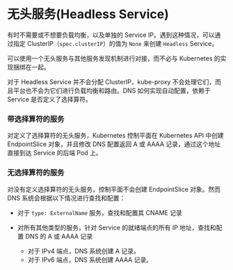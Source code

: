 # 无头服务(Headless Service)

有时不需要或不想要负载均衡，以及单独的 Service IP。遇到这种情况，可以通过指定 ClusterIP（`spec.clusterIP`）的值为 `None` 来创建 `Headless` Service。

可以使用一个无头服务与其他服务发现机制进行对接，而不必与 Kubernetes 的实现捆绑在一起。

对于 Headless Service 并不会分配 ClusterIP，kube-proxy 不会处理它们，而且平台也不会为它们进行负载均衡和路由。DNS 如何实现自动配置，依赖于 Service 是否定义了选择算符。

### 带选择算符的服务

对定义了选择算符的无头服务，Kubernetes 控制平面在 Kubernetes API 中创建 EndpointSlice 对象，并且修改 DNS 配置返回 A 或 AAAA 记录，通过这个地址直接到达 Service 的后端 Pod 上。

### 无选择算符的服务

对没有定义选择算符的无头服务，控制平面不会创建 EndpointSlice 对象。然而 DNS 系统会根据以下情况进行查找和配置：

* 对于 `type: ExternalName` 服务，查找和配置其 CNAME 记录
*   对所有其他类型的服务，针对 Service 的就绪端点的所有 IP 地址，查找和配置 DNS 的 A 或 AAAA 记录

    * 对于 IPv4 端点，DNS 系统创建 A 记录。
    * 对于 IPv6 端点，DNS 系统创建 AAAA 记录。

